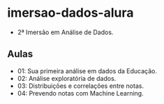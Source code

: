 # imersao-dados-alura
- 2ª Imersão em Análise de Dados.

## Aulas
- 01: Sua primeira análise em dados da Educação.
- 02: Análise exploratória de dados.
- 03: Distribuições e correlações entre notas.
- 04: Prevendo notas com Machine Learning.